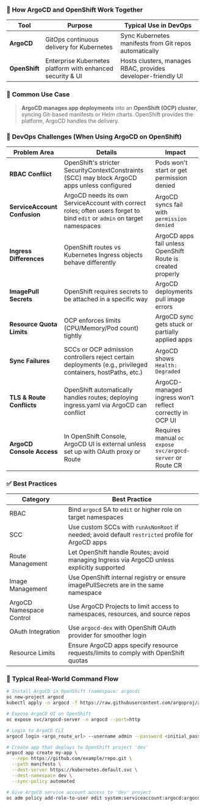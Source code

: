 ### 🔁 **How ArgoCD and OpenShift Work Together**

|**Tool**|**Purpose**|**Typical Use in DevOps**|
|---|---|---|
|**ArgoCD**|GitOps continuous delivery for Kubernetes|Sync Kubernetes manifests from Git repos automatically|
|**OpenShift**|Enterprise Kubernetes platform with enhanced security & UI|Hosts clusters, manages RBAC, provides developer-friendly UI|
### 🔧 **Common Use Case**

> **ArgoCD manages app deployments** into an **OpenShift (OCP) cluster**, syncing Git-based manifests or Helm charts. OpenShift provides the platform, ArgoCD handles the delivery.

### 🧨 **DevOps Challenges (When Using ArgoCD on OpenShift)**

|**Problem Area**|**Details**|**Impact**|
|---|---|---|
|**RBAC Conflict**|OpenShift's stricter SecurityContextConstraints (SCC) may block ArgoCD apps unless configured|Pods won't start or get permission denied|
|**ServiceAccount Confusion**|ArgoCD needs its own ServiceAccount with correct roles; often users forget to bind `edit` or `admin` on target namespaces|ArgoCD syncs fail with `permission denied`|
|**Ingress Differences**|OpenShift routes vs Kubernetes Ingress objects behave differently|ArgoCD apps fail unless OpenShift Route is created properly|
|**ImagePull Secrets**|OpenShift requires secrets to be attached in a specific way|ArgoCD deployments pull image errors|
|**Resource Quota Limits**|OCP enforces limits (CPU/Memory/Pod count) tightly|ArgoCD sync gets stuck or partially applied apps|
|**Sync Failures**|SCCs or OCP admission controllers reject certain deployments (e.g., privileged containers, hostPaths, etc.)|ArgoCD shows `Health: Degraded`|
|**TLS & Route Conflicts**|OpenShift automatically handles routes; deploying ingress.yaml via ArgoCD can conflict|ArgoCD-managed ingress won’t reflect correctly in OCP UI|
|**ArgoCD Console Access**|In OpenShift Console, ArgoCD UI is external unless set up with OAuth proxy or Route|Requires manual `oc expose svc/argocd-server` or Route CR|
### ✅ **Best Practices**

|**Category**|**Best Practice**|
|---|---|
|RBAC|Bind `argocd` SA to `edit` or higher role on target namespaces|
|SCC|Use custom SCCs with `runAsNonRoot` if needed; avoid default `restricted` profile for ArgoCD apps|
|Route Management|Let OpenShift handle Routes; avoid managing Ingress via ArgoCD unless explicitly supported|
|Image Management|Use OpenShift internal registry or ensure imagePullSecrets are in the same namespace|
|ArgoCD Namespace Control|Use ArgoCD Projects to limit access to namespaces, resources, and source repos|
|OAuth Integration|Use `argocd-dex` with OpenShift OAuth provider for smoother login|
|Resource Limits|Ensure ArgoCD apps specify resource requests/limits to comply with OpenShift quotas|
### 🔗 **Typical Real-World Command Flow**

```sh
# Install ArgoCD in OpenShift (namespace: argocd)
oc new-project argocd
kubectl apply -n argocd -f https://raw.githubusercontent.com/argoproj/argo-cd/stable/manifests/install.yaml

# Expose ArgoCD UI on OpenShift
oc expose svc/argocd-server -n argocd --port=http

# Login to ArgoCD CLI
argocd login <argo_route_url> --username admin --password <initial_password> --grpc-web

# Create app that deploys to OpenShift project 'dev'
argocd app create my-app \
  --repo https://github.com/example/repo.git \
  --path manifests \
  --dest-server https://kubernetes.default.svc \
  --dest-namespace dev \
  --sync-policy automated

# Give ArgoCD service account access to 'dev' project
oc adm policy add-role-to-user edit system:serviceaccount:argocd:argocd-application-controller -n dev
```
